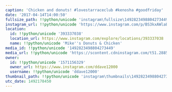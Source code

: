 ```yaml
---
caption: 'Chicken and donuts! #lovestarraceclub #kenosha #goodfriday'
date: '2017-04-14T14:00:50'
fullsize_path: !!python/unicode 'instagram\fullsize\1492823498804273449.jpg'
instagram_url: !!python/unicode 'https://www.instagram.com/p/BS3kxAWlaEp'
location:
  id: !!python/unicode '393337038'
  location_url: https://www.instagram.com/explore/locations/393337038
  name: !!python/unicode 'Mike''s Donuts & Chicken'
media_id: !!python/unicode '1492823498804273449'
media_url: !!python/unicode 'https://scontent.cdninstagram.com/t51.2885-15/e35/17881520_1678691322425001_3841389814347726848_n.jpg'
owner:
  id: !!python/unicode '1571156329'
  owner_url: https://www.instagram.com/ddave12000
  username: !!python/unicode 'ddave12000'
thumbnail_path: !!python/unicode 'instagram\thumbnails\1492823498804273449.jpg'
utc_date: 1492178450
---
```

